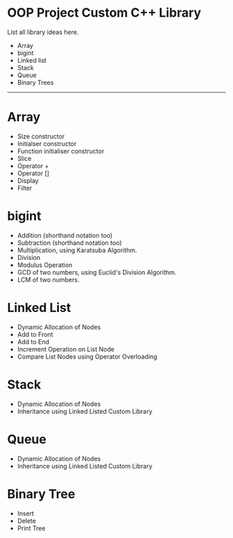 <h1>OOP Project Custom C++ Library</h1>

List all library ideas here.
<ul>
	<li>Array</li>
	<li>bigint</li>
	<li>Linked list</li>
	<li>Stack</li>
	<li>Queue</li>
  <li>Binary Trees </li>
</ul>

<hr/>

<h1>Array</h1>
<ul>
	<li>Size constructor</li>
	<li>Initialser constructor</li>
	<li>Function initialiser constructor</li>
	<li>Slice</li>
	<li>Operator +</li>
	<li>Operator []</li>
	<li>Display</li>
	<li>Filter</li>
</ul>

<h1>bigint</h1>
<ul>
	<li>Addition (shorthand notation too)</li>
	<li>Subtraction (shorthand notation too)</li>
	<li>Multiplication, using Karatsuba Algorithm.</li>
	<li>Division</li>
	<li>Modulus Operation</li>
	<li>GCD of two numbers, using Euclid's Division Algorithm.</li>
	<li>LCM of two numbers.</li>
</ul>

<h1>Linked List</h1>
<ul>
	<li>Dynamic Allocation of Nodes</li>
	<li>Add to Front</li>
	<li>Add to End </li>
	<li>Increment Operation on List Node</li>
	<li>Compare List Nodes using Operator Overloading</li>
</ul>

<h1>Stack</h1>
<ul>
	<li>Dynamic Allocation of Nodes</li>
	<li>Inheritance using Linked Listed Custom Library</l1>
</ul>

<h1>Queue</h1>
<ul>
	<li>Dynamic Allocation of Nodes</li>
	<li>Inheritance using Linked Listed Custom Library</l1>
</ul>

<h1>Binary Tree</h1>
<ul>
	<li>Insert</li>
	<li>Delete</li>
	<li>Print Tree</li>
</ul>
